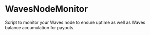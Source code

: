 # WavesNodeMonitor
Script to monitor your Waves node to ensure uptime as well as Waves balance accumulation for payouts.
